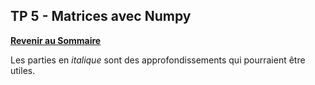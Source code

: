 ## TP 5 - Matrices avec Numpy

**[Revenir au Sommaire](./README.md)**

Les parties en _italique_ sont des approfondissements qui pourraient être utiles.
